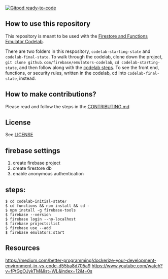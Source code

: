 [![Gitpod ready-to-code](https://img.shields.io/badge/Gitpod-ready--to--code-blue?logo=gitpod)](https://gitpod.io/#https://github.com/firebase/emulators-codelab)

## How to use this repository

This repository is meant to be used with the [Firestore and Functions Emulator
Codelab]().

There are two folders in this respository, `codelab-starting-state` and
`codelab-final-state`. To walk through the codelab, clone down the project,
`git clone github.com/firebase/emulators-codelab`, `cd codelab-starting-state`,
and then follow along with the [codelab steps](). To see the front end,
functions, or security rules, written in the codelab, cd into
`codelab-final-state`, instead.


## How to make contributions?
Please read and follow the steps in the [CONTRIBUTING.md](CONTRIBUTING.md)


## License
See [LICENSE](LICENSE)

## firebase settings
1. create firebase project
2. create firestore db
3. enable anonymous authentication

## steps:

    $ cd codelab-initial-state/
    $ cd functions && npm install && cd -
    $ npm install -g firebase-tools
    $ firebase --version
    $ firebase login --no-localhost
    $ firebase projects:list
    $ firebase use --add
    $ firebase emulators:start
    
## Resources
https://medium.com/better-programming/dockerize-your-development-environment-in-vs-code-d55ba8d705a9
https://www.youtube.com/watch?v=fPtGgOJykTM&list=WL&index=12&t=0s

